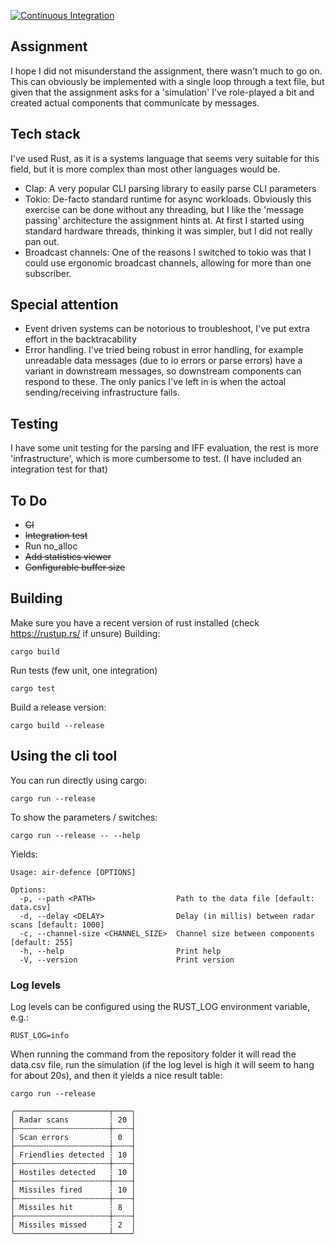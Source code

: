 [![Continuous Integration](https://github.com/flyaruu/air-defence/actions/workflows/build.yml/badge.svg)](https://github.com/flyaruu/air-defence/actions/workflows/build.yml)

## Assignment
I hope I did not misunderstand the assignment, there wasn't much to go on. This can obviously be implemented with a single loop through a text file, but given that the assignment asks for a 'simulation' I've role-played a bit and created actual components that communicate by messages.


## Tech stack
I've used Rust, as it is a systems language that seems very suitable for this field, but it is more complex than most other languages would be.

- Clap: A very popular CLI parsing library to easily parse CLI parameters
- Tokio: De-facto standard runtime for async workloads. Obviously this exercise can be done without any threading, but I like the 'message passing' architecture the assignment hints at. At first I started using standard hardware threads, thinking it was simpler, but I did not really pan out.
- Broadcast channels: One of the reasons I switched to tokio was that I could use ergonomic broadcast channels, allowing for more than one subscriber.

## Special attention
- Event driven systems can be notorious to troubleshoot, I've put extra effort in the backtracability
- Error handling. I've tried being robust in error handling, for example unreadable data messages (due to io errors or parse errors) have a variant in downstream messages, so downstream components can respond to these. The only panics I've left in is when the actoal sending/receiving infrastructure fails.


## Testing
I have some unit testing for the parsing and IFF evaluation, the rest is more 'infrastructure', which is more cumbersome to test. (I have included an integration test for that)

## To Do
- ~~CI~~
- ~~Integration test~~
- Run no_alloc
- ~~Add statistics viewer~~
- ~~Configurable buffer size~~

## Building
Make sure you have a recent version of rust installed (check https://rustup.rs/ if unsure)
Building:
```
cargo build
```

Run tests (few unit, one integration)
```
cargo test
```

Build a release version:
```
cargo build --release
```

## Using the cli tool
You can run directly using cargo:
```
cargo run --release
```
To show the parameters / switches:
```
cargo run --release -- --help
```
Yields:
```
Usage: air-defence [OPTIONS]

Options:
  -p, --path <PATH>                  Path to the data file [default: data.csv]
  -d, --delay <DELAY>                Delay (in millis) between radar scans [default: 1000]
  -c, --channel-size <CHANNEL_SIZE>  Channel size between components [default: 255]
  -h, --help                         Print help
  -V, --version                      Print version
```

### Log levels
Log levels can be configured using the RUST_LOG environment variable, e.g.:
```
RUST_LOG=info
```
When running the command from the repository folder it will read the data.csv file, run the simulation (if the log level is high it will seem to hang for about 20s), and then it yields a nice result table:
```
cargo run --release
```

```
╭─────────────────────┬────╮
│ Radar scans         ┆ 20 │
├╌╌╌╌╌╌╌╌╌╌╌╌╌╌╌╌╌╌╌╌╌┼╌╌╌╌┤
│ Scan errors         ┆ 0  │
├╌╌╌╌╌╌╌╌╌╌╌╌╌╌╌╌╌╌╌╌╌┼╌╌╌╌┤
│ Friendlies detected ┆ 10 │
├╌╌╌╌╌╌╌╌╌╌╌╌╌╌╌╌╌╌╌╌╌┼╌╌╌╌┤
│ Hostiles detected   ┆ 10 │
├╌╌╌╌╌╌╌╌╌╌╌╌╌╌╌╌╌╌╌╌╌┼╌╌╌╌┤
│ Missiles fired      ┆ 10 │
├╌╌╌╌╌╌╌╌╌╌╌╌╌╌╌╌╌╌╌╌╌┼╌╌╌╌┤
│ Missiles hit        ┆ 8  │
├╌╌╌╌╌╌╌╌╌╌╌╌╌╌╌╌╌╌╌╌╌┼╌╌╌╌┤
│ Missiles missed     ┆ 2  │
╰─────────────────────┴────╯
```
